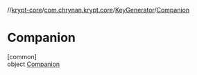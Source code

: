 //[krypt-core](../../../../index.md)/[com.chrynan.krypt.core](../../index.md)/[KeyGenerator](../index.md)/[Companion](index.md)

# Companion

[common]\
object [Companion](index.md)
